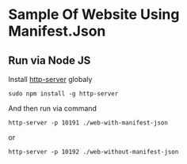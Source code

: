 # Sample Of Website Using Manifest.Json

## Run via Node JS
Install [http-server](https://www.npmjs.com/package/http-server) globaly
```
sudo npm install -g http-server
```

And then run via command
```
http-server -p 10191 ./web-with-manifest-json
```
or
```
http-server -p 10192 ./web-without-manifest-json
```